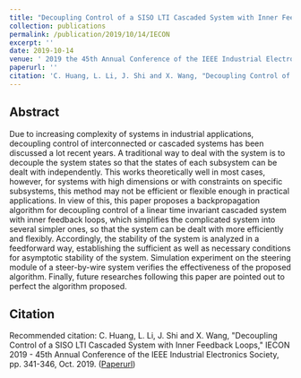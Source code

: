 ```yaml
---
title: "Decoupling Control of a SISO LTI Cascaded System with Inner Feedback Loops"
collection: publications
permalink: /publication/2019/10/14/IECON
excerpt: ''
date: 2019-10-14
venue: ' 2019 the 45th Annual Conference of the IEEE Industrial Electronics Society (IECON)'
paperurl: ''
citation: 'C. Huang, L. Li, J. Shi and X. Wang, "Decoupling Control of a SISO LTI Cascaded System with Inner Feedback Loops," IECON 2019 - 45th Annual Conference of the IEEE Industrial Electronics Society, pp. 341-346, Oct. 2019.'
---
```


## Abstract
Due to increasing complexity of systems in industrial applications, decoupling control of interconnected or cascaded systems has been discussed a lot recent years. A traditional way to deal with the system is to decouple the system states so that the states of each subsystem can be dealt with independently. This works theoretically well in most cases, however, for systems with high dimensions or with constraints on specific subsystems, this method may not be efficient or flexible enough in practical applications. In view of this, this paper proposes a backpropagation algorithm for decoupling control of a linear time invariant cascaded system with inner feedback loops, which simplifies the complicated system into several simpler ones, so that the system can be dealt with more efficiently and flexibly. Accordingly, the stability of the system is analyzed in a feedforward way, establishing the sufficient as well as necessary conditions for asymptotic stability of the system. Simulation experiment on the steering module of a steer-by-wire system verifies the effectiveness of the proposed algorithm. Finally, future researches following this paper are pointed out to perfect the algorithm proposed.

## Citation
Recommended citation: C. Huang, L. Li, J. Shi and X. Wang, "Decoupling Control of a SISO LTI Cascaded System with Inner Feedback Loops," IECON 2019 - 45th Annual Conference of the IEEE Industrial Electronics Society, pp. 341-346, Oct. 2019. ([Paperurl](https://ieeexplore.ieee.org/abstract/document/8927749))
